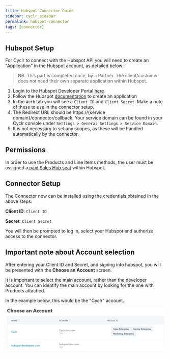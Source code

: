 ```yaml
---
title: Hubspot Connector Guide
sidebar: cyclr_sidebar
permalink: hubspot-connector
tags: [connector]
---
```


Hubspot Setup
---------------

For Cyclr to connect with the Hubspot API you will need to create an "Application" in the Hubspot account, as detailed below:

  > NB. This part is completed once, by a Partner.  The client/customer does not need their own separate application within Hubspot.

1. Login to the Hubspot Developer Portal [here](https://app.hubspot.com/signup-v2/developers)
2. Follow the Hubspot [documentation](https://developers.hubspot.com/docs/faq/how-do-i-create-an-app-in-hubspot) to create an application
3. In the `Auth` tab you will see a `Client ID` and `Client Secret`.  Make a note of these to use in the connector setup.
4. The Redirect URL should be https://<span></span>{service domain}/connector/callback. Your service domain can be found in your Cyclr console under `Settings > General Settings > Service Domain`.
5. It is not necessary to set any scopes, as these will be handled automatically by the connector.

Permissions
---------------
In order to use the Products and Line Items methods, the user must be assigned a [paid Sales Hub seat](https://knowledge.hubspot.com/articles/kcs_article/account/manage-sales-hub-and-service-hub-paid-users) within Hubspot.

Connector Setup
---------------

The Connector now can be installed using the credentials obtained in the above steps:

**Client ID**: `Client ID`

**Secret**: `Client Secret`

You will then be prompted to log in, select your Hubspot and authorize access to the connector.

Important note about Account selection
--------------------------------------

After entering your Client ID and Secret, and signing into hubspot, you will be presented with the **Choose an Account** screen.

It is important to select the main account, rather than the developer account.  You can identify the main account by looking for the one with Products attached.

In the example below, this would be the "Cyclr" account.

![](./images/hubspot-choose-acct.png)

